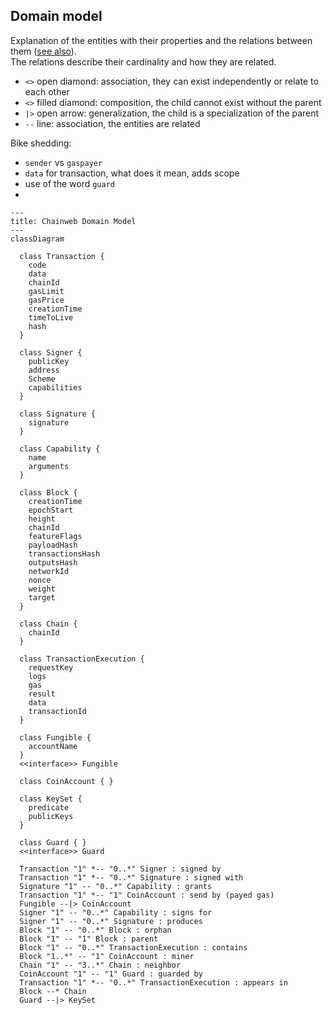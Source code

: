 ## Domain model

Explanation of the entities with their properties and the relations between them
([see also](https://www.ictdemy.com/software-design/uml/uml-domain-model)).  
The relations describe their cardinality and how they are related.

- `<>` open diamond: association, they can exist independently or relate to each
  other
- `<>` filled diamond: composition, the child cannot exist without the parent
- `|>` open arrow: generalization, the child is a specialization of the parent
- `--` line: association, the entities are related

Bike shedding:

- `sender` vs `gaspayer`
- `data` for transaction, what does it mean, adds scope
- use of the word `guard`
-

```mermaid
---
title: Chainweb Domain Model
---
classDiagram

  class Transaction {
    code
    data
    chainId
    gasLimit
    gasPrice
    creationTime
    timeToLive
    hash
  }

  class Signer {
    publicKey
    address
    Scheme
    capabilities
  }

  class Signature {
    signature
  }

  class Capability {
    name
    arguments
  }

  class Block {
    creationTime
    epochStart
    height
    chainId
    featureFlags
    payloadHash
    transactionsHash
    outputsHash
    networkId
    nonce
    weight
    target
  }

  class Chain {
    chainId
  }

  class TransactionExecution {
    requestKey
    logs
    gas
    result
    data
    transactionId
  }

  class Fungible {
    accountName
  }
  <<interface>> Fungible

  class CoinAccount { }

  class KeySet {
    predicate
    publicKeys
  }

  class Guard { }
  <<interface>> Guard

  Transaction "1" *-- "0..*" Signer : signed by
  Transaction "1" *-- "0..*" Signature : signed with
  Signature "1" -- "0..*" Capability : grants
  Transaction "1" *-- "1" CoinAccount : send by (payed gas)
  Fungible --|> CoinAccount
  Signer "1" -- "0..*" Capability : signs for
  Signer "1" -- "0..*" Signature : produces
  Block "1" -- "0..*" Block : orphan
  Block "1" -- "1" Block : parent
  Block "1" -- "0..*" TransactionExecution : contains
  Block "1..*" -- "1" CoinAccount : miner
  Chain "1" -- "3..*" Chain : neighbor
  CoinAccount "1" -- "1" Guard : guarded by
  Transaction "1" *-- "0..*" TransactionExecution : appears in
  Block --* Chain
  Guard --|> KeySet

```
